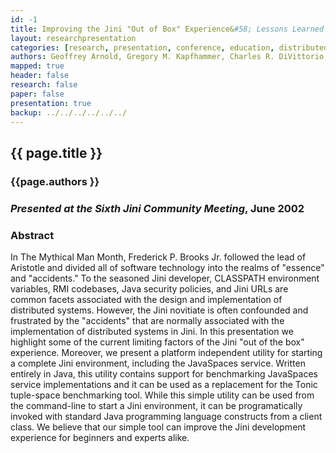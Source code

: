 ```yaml
---
id: -1
title: Improving the Jini "Out of Box" Experience&#58; Lessons Learned and Solutions Provided  
layout: researchpresentation
categories: [research, presentation, conference, education, distributed systems]
authors: Geoffrey Arnold, Gregory M. Kapfhammer, Charles R. DiVittorio, Brian A. Hykes, Mehrnoush Moussavi-Aghdam, and James E. Tomayko
mapped: true 
header: false 
research: false 
paper: false
presentation: true
backup: ../../../../../../
---
```


## {{ page.title }} 

### {{page.authors }}

### <em>Presented at the Sixth Jini Community Meeting</em>, June 2002

### Abstract

In The Mythical Man Month, Frederick P. Brooks Jr. followed the lead of Aristotle and divided all of software technology
into the realms of "essence" and "accidents." To the seasoned Jini developer, CLASSPATH environment variables, RMI
codebases, Java security policies, and Jini URLs are common facets associated with the design and implementation of
distributed systems.  However, the Jini novitiate is often confounded and frustrated by the "accidents" that are
normally associated with the implementation of distributed systems in Jini. In this presentation we highlight some of
the current limiting factors of the Jini "out of the box" experience. Moreover, we present a platform independent
utility for starting a complete Jini environment, including the JavaSpaces service. Written entirely in Java, this
utility contains support for benchmarking JavaSpaces service implementations and it can be used as a replacement for the
Tonic tuple-space benchmarking tool. While this simple utility can be used from the command-line to start a Jini
environment, it can be programatically invoked with standard Java programming language constructs from a client class.
We believe that our simple tool can improve the Jini development experience for beginners and experts alike.


